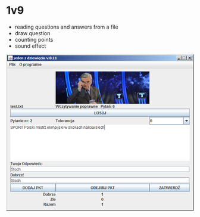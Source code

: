 # 1v9
- reading questions and answers from a file
- draw question
- counting points
- sound effect


![Alt text](/ss1.png?raw=true "Main window")
